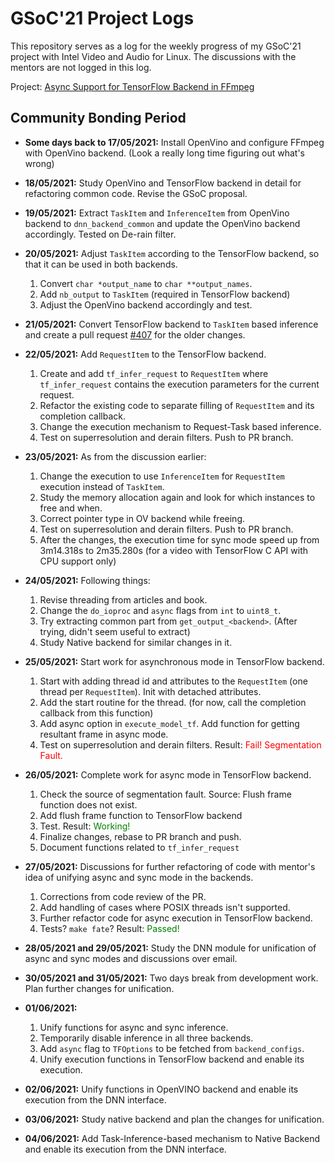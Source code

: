 # GSoC'21 Project Logs

This repository serves as a log for the weekly progress of my GSoC'21 project with Intel Video and Audio for Linux. The discussions with the mentors are not logged in this log.

Project: [Async Support for TensorFlow Backend in FFmpeg](https://summerofcode.withgoogle.com/projects/#5224576843251712)

## Community Bonding Period

- **Some days back to 17/05/2021:** Install OpenVino and configure FFmpeg with OpenVino backend. (Look a really long time figuring out what's wrong)
- **18/05/2021:** Study OpenVino and TensorFlow backend in detail for refactoring common code. Revise the GSoC proposal.
- **19/05/2021:** Extract `TaskItem` and `InferenceItem` from OpenVino backend to `dnn_backend_common` and update the OpenVino backend accordingly. Tested on De-rain filter.
- **20/05/2021:** Adjust `TaskItem` according to the TensorFlow backend, so that it can be used in both backends.

  1. Convert `char *output_name` to `char **output_names`.
  2. Add `nb_output` to `TaskItem` (required in TensorFlow backend)
  3. Adjust the OpenVino backend accordingly and test.

- **21/05/2021:** Convert TensorFlow backend to `TaskItem` based inference and create a pull request [#407](https://github.com/intel-media-ci/ffmpeg/pull/407/) for the older changes.

- **22/05/2021:** Add `RequestItem` to the TensorFlow backend.

  1. Create and add `tf_infer_request` to `RequestItem` where `tf_infer_request` contains the execution parameters for the current request.
  2. Refactor the existing code to separate filling of `RequestItem` and its completion callback.
  3. Change the execution mechanism to Request-Task based inference.
  4. Test on superresolution and derain filters. Push to PR branch.

- **23/05/2021:** As from the discussion earlier:

  1. Change the execution to use `InferenceItem` for `RequestItem` execution instead of `TaskItem`.
  2. Study the memory allocation again and look for which instances to free and when.
  3. Correct pointer type in OV backend while freeing.
  4. Test on superresolution and derain filters. Push to PR branch.
  5. After the changes, the execution time for sync mode speed up from 3m14.318s to 2m35.280s (for a video with TensorFlow C API with CPU support only)

- **24/05/2021:** Following things:

  1. Revise threading from articles and book.
  2. Change the `do_ioproc` and `async` flags from `int` to `uint8_t`.
  3. Try extracting common part from `get_output_<backend>`. (After trying, didn't seem useful to extract)
  4. Study Native backend for similar changes in it.

- **25/05/2021:** Start work for asynchronous mode in TensorFlow backend.

  1. Start with adding thread id and attributes to the `RequestItem` (one thread per `RequestItem`). Init with detached attributes.
  2. Add the start routine for the thread. (for now, call the completion callback from this function)
  3. Add async option in `execute_model_tf`. Add function for getting resultant frame in async mode.
  4. Test on superresolution and derain filters. Result: <span style="color:red">Fail! Segmentation Fault.</span>

- **26/05/2021:** Complete work for async mode in TensorFlow backend.

  1. Check the source of segmentation fault. Source: Flush frame function does not exist.
  2. Add flush frame function to TensorFlow backend
  3. Test. Result: <span style="color:green">Working!</span>
  4. Finalize changes, rebase to PR branch and push.
  5. Document functions related to `tf_infer_request`

- **27/05/2021:** Discussions for further refactoring of code with mentor's idea of unifying async and sync mode in the backends.

  1. Corrections from code review of the PR.
  2. Add handling of cases where POSIX threads isn't supported.
  3. Further refactor code for async execution in TensorFlow backend.
  4. Tests? `make fate`? Result: <span style="color:green">Passed!</span>

- **28/05/2021 and 29/05/2021:** Study the DNN module for unification of async and sync modes and discussions over email.

- **30/05/2021 and 31/05/2021:** Two days break from development work. Plan further changes for unification.

- **01/06/2021:**
  1. Unify functions for async and sync inference.
  2. Temporarily disable inference in all three backends.
  3. Add `async` flag to `TFOptions` to be fetched from `backend_configs`.
  4. Unify execution functions in TensorFlow backend and enable its execution.

- **02/06/2021:** Unify functions in OpenVINO backend and enable its execution from the DNN interface.

- **03/06/2021:** Study native backend and plan the changes for unification.

- **04/06/2021:** Add Task-Inference-based mechanism to Native Backend and enable its execution from the DNN interface.
